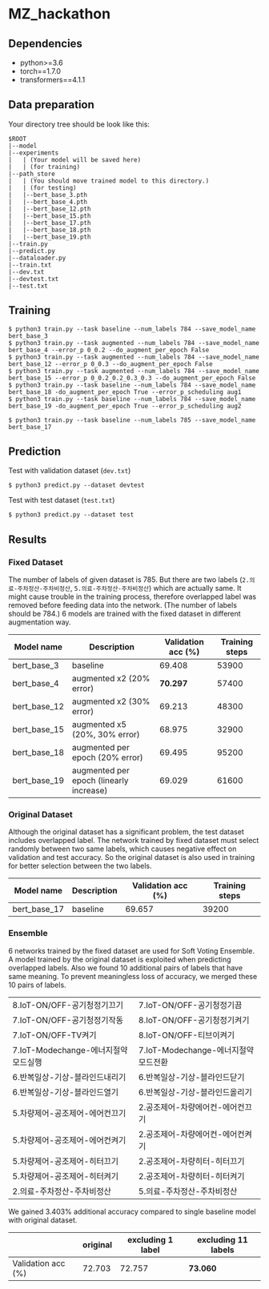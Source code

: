 # MZ_hackathon

## Dependencies
+ python>=3.6
+ torch==1.7.0
+ transformers==4.1.1

## Data preparation

Your directory tree should be look like this:
```
$ROOT
|--model
|--experiments
|   | (Your model will be saved here)
|   | (for training)
|--path_store
|   | (You should move trained model to this directory.)
|   | (for testing)
|   |--bert_base_3.pth
|   |--bert_base_4.pth
|   |--bert_base_12.pth
|   |--bert_base_15.pth
|   |--bert_base_17.pth
|   |--bert_base_18.pth
|   |--bert_base_19.pth
|--train.py
|--predict.py
|--dataloader.py
|--train.txt
|--dev.txt
|--devtest.txt
|--test.txt

```

## Training

```
$ python3 train.py --task baseline --num_labels 784 --save_model_name bert_base_3
$ python3 train.py --task augmented --num_labels 784 --save_model_name bert_base_4 --error_p 0_0.2 --do_augment_per_epoch False
$ python3 train.py --task augmented --num_labels 784 --save_model_name bert_base_12 --error_p 0_0.3 --do_augment_per_epoch False
$ python3 train.py --task augmented --num_labels 784 --save_model_name bert_base_15 --error_p 0_0.2_0.2_0.3_0.3 --do_augment_per_epoch False
$ python3 train.py --task baseline --num_labels 784 --save_model_name bert_base_18 -do_augment_per_epoch True --error_p_scheduling aug1
$ python3 train.py --task baseline --num_labels 784 --save_model_name bert_base_19 -do_augment_per_epoch True --error_p_scheduling aug2

$ python3 train.py --task baseline --num_labels 785 --save_model_name bert_base_17
```

## Prediction

Test with validation dataset (`dev.txt`)
```
$ python3 predict.py --dataset devtest
```
Test with test dataset (`test.txt`)
```
$ python3 predict.py --dataset test
```


## Results

### Fixed Dataset
The number of labels of given dataset is 785. But there are two labels (`2.의료-주차정산-주차비정산`, `5.의료-주차정산-주차비정산`) which are actually same. It might cause trouble in the training process, therefore overlapped label was removed before feeding data into the network. (The number of labels should be 784.) 6 models are trained with the fixed dataset in different augmentation way. 

|Model name|Description|Validation acc (%)|Training steps|
|---|---|---|---|
|bert_base_3|baseline|69.408|53900|
|bert_base_4|augmented x2 (20% error)|<strong>70.297</strong>|57400|
|bert_base_12|augmented x2 (30% error)|69.213|48300|
|bert_base_15|augmented x5 (20%, 30% error)|68.975|32900|
|bert_base_18|augmented per epoch (20% error)|69.495|95200|
|bert_base_19|augmented per epoch (linearly increase)|69.029|61600|

### Original Dataset
Although the original dataset has a significant problem, the test dataset includes overlapped label. The network trained by fixed dataset must select randomly between two same labels, which causes negative effect on validation and test accuracy. So the original dataset is also used in training for better selection between the two labels.

|Model name|Description|Validation acc (%)|Training steps|
|---|---|---|---|
|bert_base_17|baseline|69.657|39200|

### Ensemble

6 networks trained by the fixed dataset are used for Soft Voting Ensemble. A model trained by the original dataset is exploited when predicting overlapped labels. Also we found 10 additional pairs of labels that have same meaning. To prevent meaningless loss of accuracy, we merged these 10 pairs of labels.

|  |  |
|--|--|
|8.IoT-ON/OFF-공기청정기끄기| 7.IoT-ON/OFF-공기청정기끔|
|7.IoT-ON/OFF-공기청정기작동| 8.IoT-ON/OFF-공기청정기켜기|
|7.IoT-ON/OFF-TV켜기| 8.IoT-ON/OFF-티브이켜기|
|7.IoT-Modechange-에너지절약모드실행| 7.IoT-Modechange-에너지절약모드전환|
|6.반복일상-기상-블라인드내리기| 6.반복일상-기상-블라인드닫기|
|6.반복일상-기상-블라인드열기| 6.반복일상-기상-블라인드올리기|
|5.차량제어-공조제어-에어컨끄기| 2.공조제어-차량에어컨-에어컨끄기|
|5.차량제어-공조제어-에어컨켜기| 2.공조제어-차량에어컨-에어컨켜기|
|5.차량제어-공조제어-히터끄기| 2.공조제어-차량히터-히터끄기|
|5.차량제어-공조제어-히터켜기| 2.공조제어-차량히터-히터켜기|
|2.의료-주차정산-주차비정산| 5.의료-주차정산-주차비정산|

We gained 3.403% additional accuracy compared to single baseline model with original dataset.

| |original|excluding 1 label|excluding 11 labels|
|---|---|---|---|
|Validation acc (%)|72.703|72.757|<strong>73.060</strong>|

